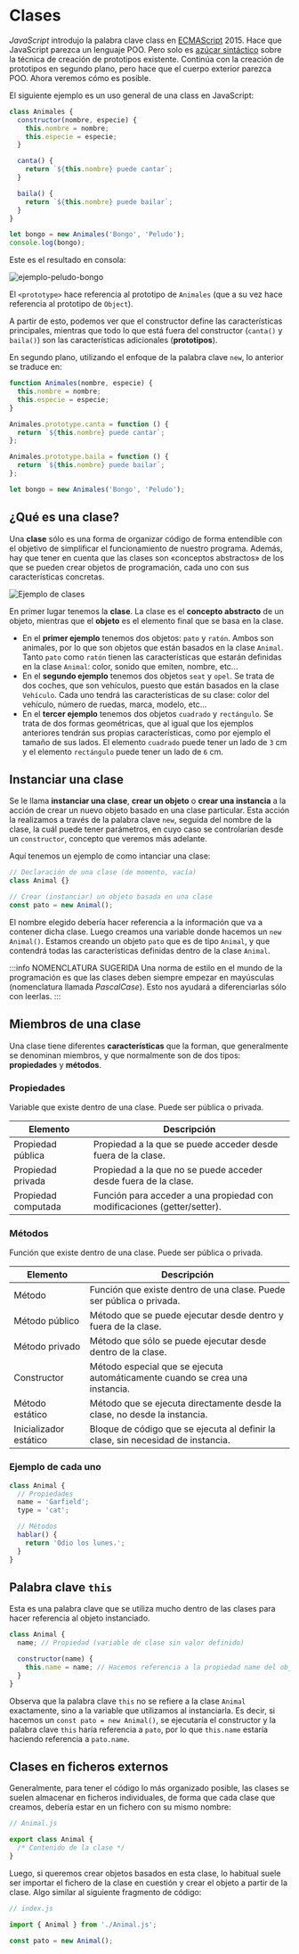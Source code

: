 # Clases

_JavaScript_ introdujo la palabra clave class en [ECMAScript](https://es.wikipedia.org/wiki/ECMAScript) 2015. Hace que JavaScript parezca un lenguaje POO. Pero solo es [azúcar sintáctico](https://es.wikipedia.org/wiki/Az%C3%BAcar_sint%C3%A1ctico) sobre la técnica de creación de prototipos existente. Continúa con la creación de prototipos en segundo plano, pero hace que el cuerpo exterior parezca POO. Ahora veremos cómo es posible.

El siguiente ejemplo es un uso general de una class en JavaScript:

```js
class Animales {
  constructor(nombre, especie) {
    this.nombre = nombre;
    this.especie = especie;
  }

  canta() {
    return `${this.nombre} puede cantar`;
  }

  baila() {
    return `${this.nombre} puede bailar`;
  }
}

let bongo = new Animales('Bongo', 'Peludo');
console.log(bongo);
```

Este es el resultado en consola:

![ejemplo-peludo-bongo](https://www.freecodecamp.org/espanol/news/content/images/2021/01/class-Animales.png)

El `<prototype>` hace referencia al prototipo de `Animales` (que a su vez hace referencia al prototipo de `Object`).

A partir de esto, podemos ver que el constructor define las características principales, mientras que todo lo que está fuera del constructor (`canta()` y `baila()`) son las características adicionales (**prototipos**).

En segundo plano, utilizando el enfoque de la palabra clave `new`, lo anterior se traduce en:

```js
function Animales(nombre, especie) {
  this.nombre = nombre;
  this.especie = especie;
}

Animales.prototype.canta = function () {
  return `${this.nombre} puede cantar`;
};

Animales.prototype.baila = function () {
  return `${this.nombre} puede bailar`;
};

let bongo = new Animales('Bongo', 'Peludo');
```

## ¿Qué es una clase?

Una **clase** sólo es una forma de organizar código de forma entendible con el objetivo de simplificar el funcionamiento de nuestro programa. Además, hay que tener en cuenta que las clases son «conceptos abstractos» de los que se pueden crear objetos de programación, cada uno con sus características concretas.

![Ejemplo de clases](https://lenguajejs.com/javascript/oop/clases/clases-objetos.png)

En primer lugar tenemos la **clase**. La clase es el **concepto abstracto** de un objeto, mientras que el **objeto** es el elemento final que se basa en la clase.

- En el **primer ejemplo** tenemos dos objetos: `pato` y `ratón`. Ambos son animales, por lo que son objetos que están basados en la clase `Animal`. Tanto `pato` como `ratón` tienen las características que estarán definidas en la clase `Animal`: color, sonido que emiten, nombre, etc...
- En el **segundo ejemplo** tenemos dos objetos `seat` y `opel`. Se trata de dos coches, que son vehículos, puesto que están basados en la clase `Vehículo`. Cada uno tendrá las características de su clase: color del vehículo, número de ruedas, marca, modelo, etc...
- En el **tercer ejemplo** tenemos dos objetos `cuadrado` y `rectángulo`. Se trata de dos formas geométricas, que al igual que los ejemplos anteriores tendrán sus propias características, como por ejemplo el tamaño de sus lados. El elemento `cuadrado` puede tener un lado de `3` cm y el elemento `rectángulo` puede tener un lado de `6` cm.

## Instanciar una clase

Se le llama **instanciar una clase**, **crear un objeto** o **crear una instancia** a la acción de crear un nuevo objeto basado en una clase particular. Esta acción la realizamos a través de la palabra clave `new`, seguida del nombre de la clase, la cuál puede tener parámetros, en cuyo caso se controlarían desde un `constructor`, concepto que veremos más adelante.

Aquí tenemos un ejemplo de como intanciar una clase:

```js
// Declaración de una clase (de momento, vacía)
class Animal {}

// Crear (instanciar) un objeto basada en una clase
const pato = new Animal();
```

El nombre elegido debería hacer referencia a la información que va a contener dicha clase. Luego creamos una variable donde hacemos un `new Animal()`. Estamos creando un objeto `pato` que es de tipo `Animal`, y que contendrá todas las características definidas dentro de la clase `Animal`.

:::info NOMENCLATURA SUGERIDA
Una norma de estilo en el mundo de la programación es que las clases deben siempre empezar en mayúsculas (nomenclatura llamada _PascalCase_). Esto nos ayudará a diferenciarlas sólo con leerlas.
:::

## Miembros de una clase

Una clase tiene diferentes **características** que la forman, que generalmente se denominan miembros, y que normalmente son de dos tipos: **propiedades** y **métodos**.

### Propiedades

Variable que existe dentro de una clase. Puede ser pública o privada.

| Elemento            | Descripción                                                              |
| ------------------- | ------------------------------------------------------------------------ |
| Propiedad pública   | Propiedad a la que se puede acceder desde fuera de la clase.             |
| Propiedad privada   | Propiedad a la que no se puede acceder desde fuera de la clase.          |
| Propiedad computada | Función para acceder a una propiedad con modificaciones (getter/setter). |

### Métodos

Función que existe dentro de una clase. Puede ser pública o privada.

| Elemento               | Descripción                                                                      |
| ---------------------- | -------------------------------------------------------------------------------- |
| Método                 | Función que existe dentro de una clase. Puede ser pública o privada.             |
| Método público         | Método que se puede ejecutar desde dentro y fuera de la clase.                   |
| Método privado         | Método que sólo se puede ejecutar desde dentro de la clase.                      |
| Constructor            | Método especial que se ejecuta automáticamente cuando se crea una instancia.     |
| Método estático        | Método que se ejecuta directamente desde la clase, no desde la instancia.        |
| Inicializador estático | Bloque de código que se ejecuta al definir la clase, sin necesidad de instancia. |

### Ejemplo de cada uno

```js
class Animal {
  // Propiedades
  name = 'Garfield';
  type = 'cat';

  // Métodos
  hablar() {
    return 'Odio los lunes.';
  }
}
```

## Palabra clave `this`

Esta es una palabra clave que se utiliza mucho dentro de las clases para hacer referencia al objeto instanciado.

```js
class Animal {
  name; // Propiedad (variable de clase sin valor definido)

  constructor(name) {
    this.name = name; // Hacemos referencia a la propiedad name del objeto instanciado
  }
}
```

Observa que la palabra clave `this` no se refiere a la clase `Animal` exactamente, sino a la variable que utilizamos al instanciarla. Es decir, si hacemos un `const pato = new Animal()`, se ejecutaría el constructor y la palabra clave `this` haría referencia a `pato`, por lo que `this.name` estaría haciendo referencia a `pato.name`.

## Clases en ficheros externos

Generalmente, para tener el código lo más organizado posible, las clases se suelen almacenar en ficheros individuales, de forma que cada clase que creamos, debería estar en un fichero con su mismo nombre:

```js
// Animal.js

export class Animal {
  /* Contenido de la clase */
}
```

Luego, si queremos crear objetos basados en esta clase, lo habitual suele ser importar el fichero de la clase en cuestión y crear el objeto a partir de la clase. Algo similar al siguiente fragmento de código:

```js
// index.js

import { Animal } from './Animal.js';

const pato = new Animal();
```
